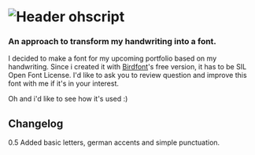 ![Header](http://abload.de/img/ohscriptyiqlh.jpg)
ohscript
========

### An approach to transform my handwriting into a font.

I decided to make a font for my upcoming portfolio based on my handwriting.
Since i created it with [Birdfont](http://birdfont.org/)'s free version, it has to be SIL Open Font License.
I'd like to ask you to review question and improve this font with me if it's in your interest.

Oh and i'd like to see how it's used :)

Changelog
---
0.5 Added basic letters, german accents and simple punctuation.
